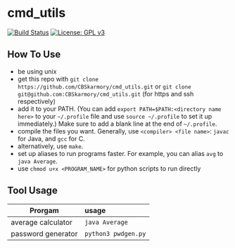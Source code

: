 # cmd_utils
[![Build Status](https://travis-ci.org/CBSkarmory/cmd_utils.png)](https://travis-ci.org/CBSkarmory/cmd_utils)
[![License: GPL v3](https://img.shields.io/badge/License-GPL%20v3-blue.svg)](https://www.gnu.org/licenses/gpl-3.0)

## How To Use
 - be using unix
 - get this repo with `git clone https://github.com/CBSkarmory/cmd_utils.git` or 
 `git clone git@github.com:CBSkarmory/cmd_utils.git` (for https and ssh respectively)
 - add it to your PATH. (You can add `export PATH=$PATH:<directory name here>` to 
 your `~/.profile` file and use `source ~/.profile` to set it up immediately.) 
 Make sure to add a blank line at the end of `~/.profile`.
 - compile the files you want. Generally, use `<compiler> <file name>`: `javac` for Java, and `gcc` for C. 
 - alternatively, use `make`.
 - set up aliases to run programs faster. For example, you can alias `avg` to `java Average`.
 - use `chmod u+x <PROGRAM_NAME>` for python scripts to run directly

## Tool Usage
|Prorgam|usage                       |
|-------|:---------------------------|
|average calculator|`java Average`|
|password generator|`python3 pwdgen.py`|
